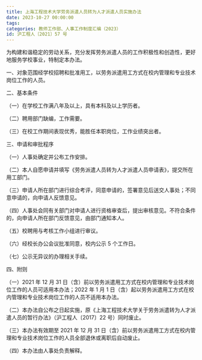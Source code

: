 ```yaml
---
title: 上海工程技术大学劳务派遣人员转为人才派遣人员实施办法 
date: 2023-10-27 00:00:00
tags:
categories: 教师工作部、人事工作制度汇编（2023）
id: 沪工程人〔2021〕57 号
---
```


为构建和谐稳定的劳动关系，充分发挥劳务派遣人员的工作积极性和创造性，更好地服务学校事业，特制定本办法。

一、对象范围经学校招聘和批准用工，以劳务派遣用工方式在校内管理和专业技术岗位工作的人员。

二、基本条件

（一）在学校工作满八年及以上，具有本科及以上学历者。

（二）聘用部门缺编，工作需要。

（三）在校工作期间表现优秀，能胜任本职岗位，工作业绩突出者。

三、申请和审批程序

（一）人事处确定并公布工作安排。

（二）本人自愿申请并填写《劳务派遣人员转为人才派遣人员申请表》，提交所在用工部门。

（三）申请人所在部门进行综合考评，同意申请的，签署意见后送交人事处；不同意申请的，向申请人反馈意见。

（四）人事处会同有关部门对申请人进行资格审查后，提出审核意见。不符合条件的，向申请人所在部门反馈意见，由部门通知本人。

（五）校聘用与考核工作小组进行审议。

（六）经校长办公会议批准同意，校内公示 5 个工作日。

（七）公示无异议的办理相关手续。

四、附则

（一）2021 年 12 月 31 日（含）前以劳务派遣用工方式在校内管理和专业技术岗位工作的人员可适用本办法；2022 年 1 月 1 日（含）起以劳务派遣用工方式在校内管理和专业技术岗位工作的人员不适用本办法。

（二）本办法自公布之日起实施，原《上海工程技术大学关于劳务派遣转为人才派遣人员的暂行办法》（沪工程人〔2017〕22 号）同时废止。

（三）本办法有效期至 2021 年 12 月 31 日（含）前以劳务派遣用工方式在校内管理和专业技术岗位工作的人员全部退休或离职后自动废止。

（四）本办法由人事处负责解释。
